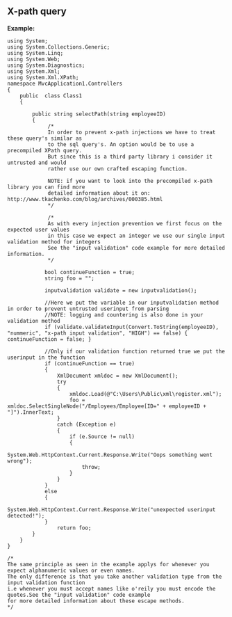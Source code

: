 X-path query
-------

**Example:**

	using System;
	using System.Collections.Generic;
	using System.Linq;
	using System.Web;
	using System.Diagnostics;
	using System.Xml;
	using System.Xml.XPath;
	namespace MvcApplication1.Controllers
	{
		public  class Class1
		{

			public string selectPath(string employeeID)
			{
				 /*
				 In order to prevent x-path injections we have to treat these query's similar as 
				 to the sql query's. An option would be to use a precompiled XPath query.
				 But since this is a third party library i consider it untrusted and would
				 rather use our own crafted escaping function.
			 
				 NOTE: if you want to look into the precompiled x-path library you can find more
				 detailed information about it on: http://www.tkachenko.com/blog/archives/000385.html
				 */

				 /*
				 As with every injection prevention we first focus on the expected user values
				 in this case we expect an integer we use our single input validation method for integers
				 See the "input validation" code example for more detailed information.
				 */

				bool continueFunction = true;
				string foo = "";

				inputvalidation validate = new inputvalidation();

				//Here we put the variable in our inputvalidation method in order to prevent untrusted userinput from parsing
				//NOTE: logging and countering is also done in your validation method
				if (validate.validateInput(Convert.ToString(employeeID), "nummeric", "x-path input validation", "HIGH") == false) { continueFunction = false; }

				//Only if our validation function returned true we put the userinput in the function
				if (continueFunction == true)
				{
					XmlDocument xmldoc = new XmlDocument();
					try
					{
						xmldoc.Load(@"C:\Users\Public\xml\register.xml");
						foo = xmldoc.SelectSingleNode("/Employees/Employee[ID=" + employeeID + "]").InnerText;
					}
					catch (Exception e)
					{
						if (e.Source != null)
						{
							System.Web.HttpContext.Current.Response.Write("Oops something went wrong");
							throw;
						}
					}
				}
				else
				{
					System.Web.HttpContext.Current.Response.Write("unexpected userinput detected!");
				}
					return foo;
			}
		}
	}

	/* 
	The same principle as seen in the example applys for whenever you expect alphanumeric values or even names. 
	The only difference is that you take another validation type from the input validation function 
	i.e whenever you must accept names like o'reily you must encode the quotes.See the "input validation" code example
	for more detailed information about these escape methods.
	*/
